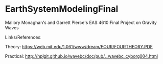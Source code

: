 # EarthSystemModelingFinal

Mallory Monaghan's and Garrett Pierce's EAS 4610 Final Project on Gravity Waves 

Links/References: 

Theory: https://web.mit.edu/1.061/www/dream/FOUR/FOURTHEORY.PDF

Practical: http://hplgit.github.io/wavebc/doc/pub/._wavebc_cyborg004.html
